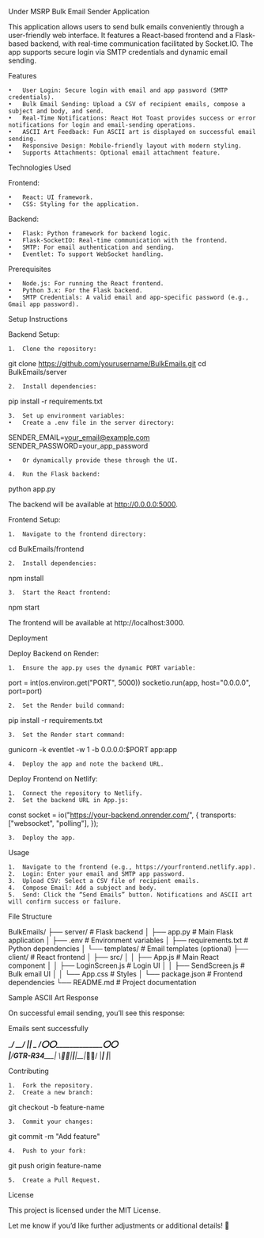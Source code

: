 Under MSRP Bulk Email Sender Application

This application allows users to send bulk emails conveniently through a user-friendly web interface. It features a React-based frontend and a Flask-based backend, with real-time communication facilitated by Socket.IO. The app supports secure login via SMTP credentials and dynamic email sending.

Features

	•	User Login: Secure login with email and app password (SMTP credentials).
	•	Bulk Email Sending: Upload a CSV of recipient emails, compose a subject and body, and send.
	•	Real-Time Notifications: React Hot Toast provides success or error notifications for login and email-sending operations.
	•	ASCII Art Feedback: Fun ASCII art is displayed on successful email sending.
	•	Responsive Design: Mobile-friendly layout with modern styling.
	•	Supports Attachments: Optional email attachment feature.

Technologies Used

Frontend:

	•	React: UI framework.
	•	CSS: Styling for the application.

Backend:

	•	Flask: Python framework for backend logic.
	•	Flask-SocketIO: Real-time communication with the frontend.
	•	SMTP: For email authentication and sending.
	•	Eventlet: To support WebSocket handling.

Prerequisites

	•	Node.js: For running the React frontend.
	•	Python 3.x: For the Flask backend.
	•	SMTP Credentials: A valid email and app-specific password (e.g., Gmail app password).

Setup Instructions

Backend Setup:

	1.	Clone the repository:

git clone https://github.com/yourusername/BulkEmails.git
cd BulkEmails/server


	2.	Install dependencies:

pip install -r requirements.txt


	3.	Set up environment variables:
	•	Create a .env file in the server directory:

SENDER_EMAIL=your_email@example.com
SENDER_PASSWORD=your_app_password


	•	Or dynamically provide these through the UI.

	4.	Run the Flask backend:

python app.py

The backend will be available at http://0.0.0.0:5000.

Frontend Setup:

	1.	Navigate to the frontend directory:

cd BulkEmails/frontend


	2.	Install dependencies:

npm install


	3.	Start the React frontend:

npm start

The frontend will be available at http://localhost:3000.

Deployment

Deploy Backend on Render:

	1.	Ensure the app.py uses the dynamic PORT variable:

port = int(os.environ.get("PORT", 5000))
socketio.run(app, host="0.0.0.0", port=port)


	2.	Set the Render build command:

pip install -r requirements.txt


	3.	Set the Render start command:

gunicorn -k eventlet -w 1 -b 0.0.0.0:$PORT app:app


	4.	Deploy the app and note the backend URL.

Deploy Frontend on Netlify:

	1.	Connect the repository to Netlify.
	2.	Set the backend URL in App.js:

const socket = io("https://your-backend.onrender.com/", {
  transports: ["websocket", "polling"],
});


	3.	Deploy the app.

Usage

	1.	Navigate to the frontend (e.g., https://yourfrontend.netlify.app).
	2.	Login: Enter your email and SMTP app password.
	3.	Upload CSV: Select a CSV file of recipient emails.
	4.	Compose Email: Add a subject and body.
	5.	Send: Click the “Send Emails” button. Notifications and ASCII art will confirm success or failure.

File Structure

BulkEmails/
├── server/           # Flask backend
│   ├── app.py        # Main Flask application
│   ├── .env          # Environment variables
│   ├── requirements.txt # Python dependencies
│   └── templates/    # Email templates (optional)
├── client/         # React frontend
│   ├── src/
│   │   ├── App.js    # Main React component
│   │   ├── LoginScreen.js # Login UI
│   │   ├── SendScreen.js  # Bulk email UI
│   │   └── App.css   # Styles
│   └── package.json  # Frontend dependencies
└── README.md         # Project documentation

Sample ASCII Art Response

On successful email sending, you’ll see this response:

Emails sent successfully

   \____________________/
   __/ |_____________|  \__
 /⭕️⭕️______________⭕️⭕️\
  |___/___GTR-R34___\___|
 \🔘🔘_|__|__|__|_🔘🔘/
   |___|            |___|

Contributing

	1.	Fork the repository.
	2.	Create a new branch:

git checkout -b feature-name


	3.	Commit your changes:

git commit -m "Add feature"


	4.	Push to your fork:

git push origin feature-name


	5.	Create a Pull Request.

License

This project is licensed under the MIT License.

Let me know if you’d like further adjustments or additional details! 🚀
